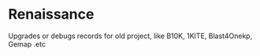 # Renaissance

Upgrades or debugs records for old project, like B10K, 1KITE, Blast4Onekp, Gemap .etc
